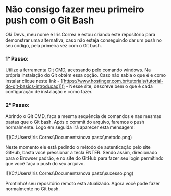 # Não consigo fazer meu primeiro push com o Git Bash

Olá Devs, meu nome é Iris Correa e estou criando este repositório para demonstrar uma alternativa, caso não esteja conseguindo dar um push no seu código, pela primeira vez com o Git bash.

### 1° Passo:

Utilize a ferramenta Git CMD, acessando pelo comando windows. Na própria instalação do Git obtém essa opção. Caso não sabia o que é e como instalar clique neste link - [[https://www.hostinger.com.br/tutoriais/tutorial-do-git-basics-introducao]]() - Nesse site, descreve bem o que é cada configuração de instalação e como fazer.

### 2° Passo:

Abrindo o Git CMD, faça a mesma sequência de comandos e nas mesmas pastas que o Git bash. Após o commit do arquivo, faremos o push normalmente. Logo em seguida irá aparecer esta mensagem:

 ![](C:\Users\Iris Correa\Documents\nova pasta\metodo.png)

Neste momento ele está pedindo o método de autenticação pelo site GitHub, basta você pressionar a tecla ENTER. Sendo assim, direcionado para o Browser padrão, e no site do GitHub para fazer seu login permitindo que você faça o push do seu arquivo.

![](C:\Users\Iris Correa\Documents\nova pasta\sucesso.png)



Prontinho! seu repositório remoto está atualizado. Agora você pode fazer normalmente no Git bash.